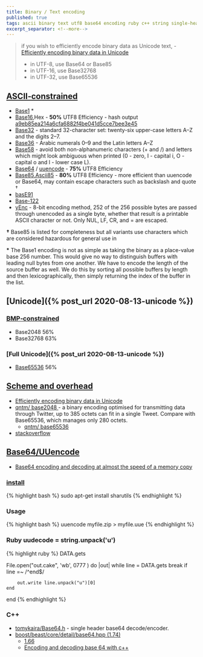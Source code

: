 ```yaml
---
title: Binary / Text encoding
published: true
tags: ascii binary text utf8 base64 encoding ruby c++ string single-header hash
excerpt_separator: <!--more-->
---
```

> if you wish to efficiently encode binary data as Unicode text, - [Efficiently encoding binary data in Unicode ](https://qntm.org/unicodings)
> -    in UTF-8, use Base64 or Base85
> -    in UTF-16, use Base32768
> -    in UTF-32, use Base65536

## [ASCII‑constrained](https://en.wikipedia.org/wiki/ASCII)
- [Base1](https://github.com/qntm/base1) \*
- [Base16](https://en.wikipedia.org/wiki/Hexadecimal),Hex -  **50%** UTF8 Efficiency - hash output [a9eb85ea214a6cfa6882f4be041d5cce7bee3e45](https://blog.thoughtram.io/git/2014/11/18/the-anatomy-of-a-git-commit.html)
- [Base32](https://en.wikipedia.org/wiki/Base32) - standard 32-character set: twenty-six upper-case letters A–Z and the digits 2–7.
- [Base36](https://en.wikipedia.org/wiki/Base36) - Arabic numerals 0–9 and the Latin letters A–Z
- [Base58](https://en.wikipedia.org/wiki/Binary-to-text_encoding#Base58) - avoid both non-alphanumeric characters (+ and /) and letters which might look ambiguous when printed (0 - zero, I - capital i, O - capital o and l - lower case L).
- [Base64](https://en.wikipedia.org/wiki/Base64) / [uuencode](https://en.wikipedia.org/wiki/Uuencode) -  **75%** UTF8 Efficiency
- [Base85,Ascii85](https://en.wikipedia.org/wiki/Ascii85) - **80%** UTF8 Efficiency - more efficient than uuencode or Base64, may contain escape characters such as backslash and quote †
- [basE91](http://base91.sourceforge.net/)
- [Base-122](https://github.com/kevinAlbs/Base122)
- [yEnc](https://en.wikipedia.org/wiki/YEnc) - 8-bit encoding method, 252 of the 256 possible bytes are passed through unencoded as a single byte, whether that result is a printable ASCII character or not. Only NUL, LF, CR, and = are escaped.

<!--more-->
**†** Base85 is listed for completeness but all variants use characters which are considered hazardous for general use in 

**\***  The Base1 encoding is not as simple as taking the binary as a place-value base 256 number. This would give no way to distinguish buffers with leading null bytes from one another. We have to encode the length of the source buffer as well. We do this by sorting all possible buffers by length and then lexicographically, then simply returning the index of the buffer in the list.
## [Unicode]({% post_url 2020-08-13-unicode %})
### [BMP‑constrained](https://github.com/qntm/base65536)
- Base2048  56%
- Base32768  63%

### [Full Unicode]({% post_url 2020-08-13-unicode %})
- [Base65536](https://github.com/qntm/base65536) 56%

## [Scheme and overhead](https://en.wikipedia.org/wiki/Binary-to-text_encoding)
- [Efficiently encoding binary data in Unicode ](https://qntm.org/unicodings)
- [ qntm/ base2048 ](https://github.com/qntm/base2048) - a binary encoding optimised for transmitting data through Twitter, up to 385 octets can fit in a single Tweet. Compare with Base65536, which manages only 280 octets.
	- [qntm/ base65536](https://github.com/qntm/base65536) 
- [stackoverflow](https://stackoverflow.com/a/971501/51386)


## [Base64/UUencode](https://en.wikipedia.org/wiki/Uuencode)
- [Base64 encoding and decoding at almost the speed of a memory copy](https://news.ycombinator.com/item?id=21459839)

### [install](https://askubuntu.com/questions/232440/how-do-i-install-uudecode#232444)
{% highlight bash %}
sudo apt-get install sharutils
{% endhighlight %}

### Usage
{% highlight bash %}
uuencode myfile.zip <filename> > myfile.uue
{% endhighlight %}

### Ruby uudecode = string.unpack('u')
{% highlight ruby %}
DATA.gets

File.open("out.cake", 'wb', 0777 ) do |out|
	while line = DATA.gets
    	break if line =~ /^end$/

    	out.write line.unpack("u")[0]
	end
end
{% endhighlight %}

### C++ 
- [tomykaira/Base64.h](https://gist.github.com/tomykaira/f0fd86b6c73063283afe550bc5d77594) - single header base64 decode/encoder. 
- [boost/beast/core/detail/base64.hpp (1.74)](https://www.boost.org/doc/libs/1_74_0/boost/beast/core/detail/base64.ipp)
  - [1.66](https://www.boost.org/doc/libs/1_66_0/boost/beast/core/detail/base64.hpp)
  - [Encoding and decoding base 64 with c++](https://renenyffenegger.ch/notes/development/Base64/Encoding-and-decoding-base-64-with-cpp/)
